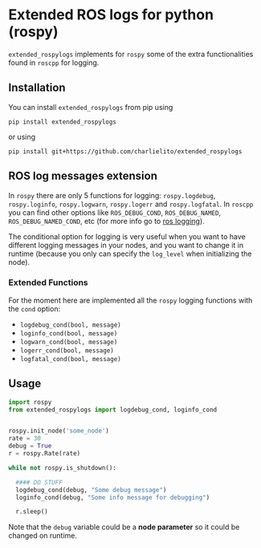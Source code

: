 # Extended ROS logs for python (rospy)

`extended_rospylogs` implements for `rospy` some of the extra functionalities found in `roscpp` for logging.


## Installation

You can install `extended_rospylogs` from pip using

```
pip install extended_rospylogs
```

or using

```
pip install git+https://github.com/charlielito/extended_rospylogs
```

## ROS log messages extension
In `rospy` there are only 5 functions for logging: `rospy.logdebug`, `rospy.loginfo`, `rospy.logwarn`, `rospy.logerr` and `rospy.logfatal`. In `roscpp` you can find other options like `ROS_DEBUG_COND`, `ROS_DEBUG_NAMED`, `ROS_DEBUG_NAMED_COND`, etc (for more info go to [ros logging](http://wiki.ros.org/roscpp/Overview/Logging)).

The conditional option for logging is very useful when you want to have different logging messages in your nodes, and you want to change it in runtime (because you only can specify the `log_level` when initializing the node).

### Extended Functions
For the moment here are implemented all the `rospy` logging functions with the `cond` option:

* `logdebug_cond(bool, message)`
* `loginfo_cond(bool, message)`
* `logwarn_cond(bool, message)`
* `logerr_cond(bool, message)`
* `logfatal_cond(bool, message)`


## Usage

```python
import rospy
from extended_rospylogs import logdebug_cond, loginfo_cond


rospy.init_node('some_node')
rate = 30
debug = True
r = rospy.Rate(rate)

while not rospy.is_shutdown():

  #### DO STUFF
  logdebug_cond(debug, "Some debug message")
  loginfo_cond(debug, "Some info message for debugging")

  r.sleep()
```

Note that the `debug` variable could be a **node parameter** so it could be changed on runtime.
